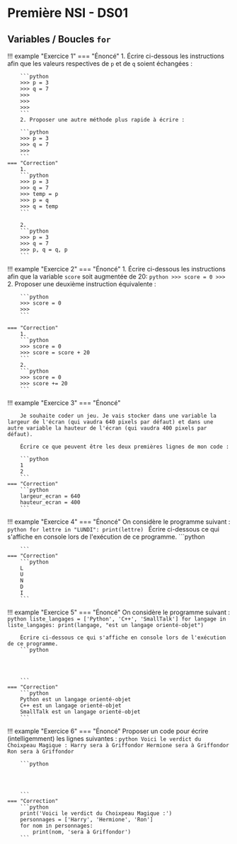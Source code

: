 

# Première NSI - DS01
## Variables / Boucles ```for``` 

!!! example "Exercice 1"
    === "Énoncé"
        1. Écrire ci-dessous les instructions afin que les valeurs respectives de ```p``` et de ```q``` soient échangées :

        ```python
        >>> p = 3
        >>> q = 7
        >>>
        >>>
        >>>
        ```
        2. Proposer une autre méthode plus rapide à écrire :

        ```python
        >>> p = 3
        >>> q = 7
        >>>
        ```
    === "Correction"
        1. 
        ```python
        >>> p = 3
        >>> q = 7
        >>> temp = p
        >>> p = q
        >>> q = temp
        ```

        2.
        ```python
        >>> p = 3
        >>> q = 7
        >>> p, q = q, p
        ```


!!! example "Exercice 2"
    === "Énoncé"
        1. Écrire ci-dessous les instructions afin que la variable ```score```  soit augmentée de 20:
        ```python
        >>> score = 0
        >>> 
        ```
        2. Proposer une deuxième instruction équivalente :

        ```python
        >>> score = 0
        >>> 
        ```

    === "Correction"
        1.
        ```python
        >>> score = 0
        >>> score = score + 20
        ```
        2.
        ```python
        >>> score = 0
        >>> score += 20
        ```     

!!! example "Exercice 3"
    === "Énoncé"

        Je souhaite coder un jeu. Je vais stocker dans une variable la largeur de l'écran (qui vaudra 640 pixels par défaut) et dans une autre variable la hauteur de l'écran (qui vaudra 400 pixels par défaut). 

        Écrire ce que peuvent être les deux premières lignes de mon code :

        ```python
        1 
        2 
        ```
    === "Correction"
        ```python
        largeur_ecran = 640
        hauteur_ecran = 400
        ```

!!! example "Exercice 4"
    === "Énoncé"
        On considère le programme suivant :
        ```python
        for lettre in "LUNDI":
            print(lettre)
        ```
        Écrire ci-dessous ce qui s'affiche en console lors de l'exécution de ce programme.
        ```python
       
       
        ```
    === "Correction"
        ```python
        L
        U
        N
        D
        I
        ```



!!! example "Exercice 5"
    === "Énoncé"
        On considère le programme suivant :
        ```python
        liste_langages = ['Python', 'C++', 'SmallTalk']
        for langage in liste_langages:
            print(langage, "est un langage orienté-objet")
        ```

        Écrire ci-dessous ce qui s'affiche en console lors de l'exécution de ce programme.
        ```python




        ```
    === "Correction"
        ```python
        Python est un langage orienté-objet
        C++ est un langage orienté-objet
        SmallTalk est un langage orienté-objet
        ``` 




!!! example "Exercice 6"
    === "Énoncé"
         Proposer un code pour écrire (intelligemment) les lignes suivantes :
        ```python
        Voici le verdict du Choixpeau Magique :
        Harry sera à Griffondor
        Hermione sera à Griffondor
        Ron sera à Griffondor
        ```

        ```python




        ```
    === "Correction"
        ```python
        print('Voici le verdict du Choixpeau Magique :')
        personnages = ['Harry', 'Hermione', 'Ron']
        for nom in personnages:
            print(nom, 'sera à Griffondor')
        ```


